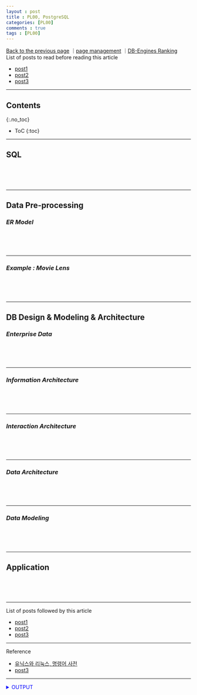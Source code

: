```yaml
---
layout : post
title : PL00, PostgreSQL
categories: [PL00]
comments : true
tags : [PL00]
---
```

[Back to the previous page](https://userdyk-github.github.io/Study.html) ｜<a href="https://github.com/userdyk-github/userdyk-github.github.io/blob/master/_posts/PL00/2019-08-13-PL00-PostgreSQL.md" target="_blank">page management</a> ｜<a href="https://db-engines.com/en/ranking" target="_blank">DB-Engines Ranking</a><br>
List of posts to read before reading this article
- <a href='https://userdyk-github.github.io/'>post1</a>
- <a href='https://userdyk-github.github.io/'>post2</a>
- <a href='https://userdyk-github.github.io/'>post3</a>

---

## Contents
{:.no_toc}

* ToC
{:toc}

<hr class="division1">

## **SQL**

<br><br><br>
<hr class="division2">

## **Data Pre-processing**
### ***ER Model***

<br><br><br>

---

### ***Example : Movie Lens***

<br><br><br>
<hr class="division2">

## **DB Design & Modeling & Architecture**
### ***Enterprise Data***

<br><br><br>

---

### ***Information Architecture***

<br><br><br>

---

### ***Interaction Architecture***

<br><br><br>

---

### ***Data Architecture***

<br><br><br>

---

### ***Data Modeling***

<br><br><br>
<hr class="division2">

## **Application**

<br><br><br>
<hr class="division1">

List of posts followed by this article
- [post1](https://userdyk-github.github.io/)
- <a href='https://userdyk-github.github.io/'>post2</a>
- <a href='https://userdyk-github.github.io/'>post3</a>

---

Reference
- <a href='https://terms.naver.com/list.nhn?cid=59321&categoryId=59321&so=st4.asc' target="_blank">유닉스와 리눅스, 명령어 사전</a>
- <a href='https://userdyk-github.github.io/'>post3</a>

---

<details markdown="1">
<summary class='jb-small' style="color:blue">OUTPUT</summary>
<hr class='division3'>
    <details markdown="1">
    <summary class='jb-small' style="color:red">OUTPUT</summary>
    <hr class='division3_1'>
    <hr class='division3_1'>
    </details>
<hr class='division3'>
</details>

